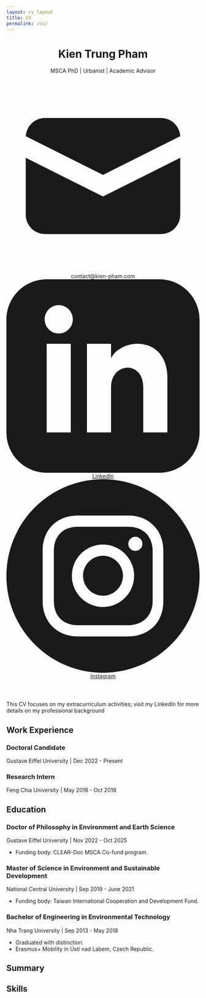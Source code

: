 ```yaml
---
layout: cv_layout
title: CV
permalink: /cv/
---
```

<div class="container mx-auto p-6 bg-white shadow-lg rounded-lg my-8">
        <header class="text-center mb-8 pb-4 border-b-2 border-gray-200">
            <h1 class="text-5xl font-extrabold text-gray-900 mb-2">Kien Trung Pham</h1>
            <p class="text-lg text-gray-600 mb-4">MSCA PhD | Urbanist | Academic Advisor</p>
            <div class="flex flex-wrap justify-center gap-x-6 gap-y-2 text-gray-700 text-sm">
                <span class="flex items-center">
                    <svg class="w-4 h-4 mr-1 text-gray-500" fill="currentColor" viewBox="0 0 20 20" xmlns="http://www.w3.org/2000/svg"><path d="M2.003 5.884L10 9.882l7.997-3.998A2 2 0 0016 4H4a2 2 0 00-1.997 1.884z"></path><path d="M18 8.118l-8 4-8-4V14a2 2 0 002 2h12a2 2 0 002-2V8.118z"></path></svg>
                    contact@kien-pham.com
                </span>
                <a href="https://linkedin.com/in/phamkien" target="_blank" class="flex items-center hover:text-blue-600 transition-colors duration-200">
                    <svg class="w-4 h-4 mr-1 text-gray-500" fill="currentColor" viewBox="0 0 24 24" xmlns="http://www.w3.org/2000/svg"><path d="M19 0h-14c-2.761 0-5 2.239-5 5v14c0 2.761 2.239 5 5 5h14c2.762 0 5-2.239 5-5v-14c0-2.761-2.238-5-5-5zm-11 19h-3v-11h3v11zm-1.5-12.268c-.966 0-1.75-.79-1.75-1.764s.784-1.764 1.75-1.764 1.75.79 1.75 1.764-.783 1.764-1.75 1.764zm13.5 12.268h-3v-5.604c0-3.368-4-3.113-4 0v5.604h-3v-11h3v1.765c1.396-2.586 7-2.777 7 2.476v6.759z"/></svg>
                    LinkedIn
                </a>
                <a href="https://www.instagram.com/ray_theurbanist/" target="_blank" class="flex items-center hover:text-purple-600 transition-colors duration-200">
                    <svg class="w-4 h-4 mr-1 text-gray-500" fill="currentColor" viewBox="0 0 24 24" xmlns="http://www.w3.org/2000/svg"><path d="M12 0c6.6274 0 12 5.3726 12 12s-5.3726 12-12 12S0 18.6274 0 12 5.3726 0 12 0zm3.115 4.5h-6.23c-2.5536 0-4.281 1.6524-4.3805 4.1552L4.5 8.8851v6.1996c0 1.3004.4234 2.4193 1.2702 3.2359.7582.73 1.751 1.1212 2.8818 1.1734l.2633.006h6.1694c1.3004 0 2.389-.4234 3.1754-1.1794.762-.734 1.1817-1.7576 1.2343-2.948l.0056-.2577V8.8851c0-1.2702-.4234-2.3589-1.2097-3.1452-.7338-.762-1.7575-1.1817-2.9234-1.2343l-.252-.0056zM8.9152 5.8911h6.2299c.9072 0 1.6633.2722 2.2076.8166.4713.499.7647 1.1758.8103 1.9607l.0063.2167v6.2298c0 .9375-.3327 1.6936-.877 2.2077-.499.4713-1.176.7392-1.984.7806l-.2237.0057H8.9153c-.9072 0-1.6633-.2722-2.2076-.7863-.499-.499-.7693-1.1759-.8109-2.0073l-.0057-.2306V8.885c0-.9073.2722-1.6633.8166-2.2077.4712-.4713 1.1712-.7392 1.9834-.7806l.2242-.0057h6.2299-6.2299zM12 8.0988c-2.117 0-3.871 1.7238-3.871 3.871A3.8591 3.8591 0 0 0 12 15.8408c2.1472 0 3.871-1.7541 3.871-3.871 0-2.117-1.754-3.871-3.871-3.871zm0 1.3911c1.3609 0 2.4798 1.119 2.4798 2.4799 0 1.3608-1.119 2.4798-2.4798 2.4798-1.3609 0-2.4798-1.119-2.4798-2.4798 0-1.361 1.119-2.4799 2.4798-2.4799zm4.0222-2.3589a.877.877 0 1 0 0 1.754.877.877 0 0 0 0-1.754z"/></svg>
                    Instagram
                </a>
            </div>
        </header>
        <section class="section-content">
            <h2 class="text-2xl font-semibold mb-4"></h2>
            <div class="mb-6">
                <p class="text-gray-600 text-sm mb-2">This CV focuses on my extracurriculum activities; visit my LinkedIn for more details on my professional background</p>
            </div>
        </section>
        <section class="section-content">
            <h2 class="text-2xl font-semibold mb-4">Work Experience</h2>
            <div class="mb-6">
                <h3 class="text-xl font-semibold text-gray-800">Doctoral Candidate</h3>
                <p class="text-gray-600 text-sm mb-2">Gustave Eiffel University | Dec 2022 - Present</p>
            </div>
            <div class="mb-6">
                <h3 class="text-xl font-semibold text-gray-800">Research Intern</h3>
                <p class="text-gray-600 text-sm mb-2">Feng Chia University | May 2018 - Oct 2018</p>
            </div>
        </section>
        <section class="section-content">
            <h2 class="text-2xl font-semibold mb-4">Education</h2>
            <div class="mb-6">
                <h3 class="text-xl font-semibold text-gray-800">Doctor of Philosophy in Environment and Earth Science</h3>
                <p class="text-gray-600 text-sm mb-2">Gustave Eiffel University | Nov 2022 - Oct 2025</p>
                <ul class="list-disc ml-6 text-gray-700 leading-relaxed">
                    <li>Funding body: CLEAR-Doc MSCA Co-fund program.</li>
            </div>
            <div class="mb-6">
                <h3 class="text-xl font-semibold text-gray-800">Master of Science in Environment and Sustainable Development</h3>
                <p class="text-gray-600 text-sm mb-2">National Central University | Sep 2019 - June 2021</p>
                <ul class="list-disc ml-6 text-gray-700 leading-relaxed">
                    <li>Funding body: Taiwan International Cooperation and Development Fund.</li>
            </div>
            <div class="mb-6">
                <h3 class="text-xl font-semibold text-gray-800">Bachelor of Engineering in Environmental Technology</h3>
                <p class="text-gray-600 text-sm mb-2">Nha Trang University | Sep 2013 - May 2018</p>
                <ul class="list-disc ml-6 text-gray-700 leading-relaxed">
                    <li>Graduated with distinction.</li>
                    <li>Erasmus+ Mobility in Ústí nad Labem, Czech Republic.</li>
                </ul>
            </div>
        </section>
        <section class="section-content">
           <h2 class="text-2xl font-semibold mb-4">Summary</h2>
            <p class="text-gray-700 leading-relaxed">           
            </p>
        </section>
        <section class="section-content">
            <h2 class="text-2xl font-semibold mb-4">Skills</h2>
            <div class="flex flex-wrap gap-2">
                <span class="skill-badge"></span>
                <span class="skill-badge"></span>
                <span class="skill-badge"></span>
                <span class="skill-badge"></span>
                <span class="skill-badge"></span>
                <span class="skill-badge"></span>
                <span class="skill-badge"></span>
                <span class="skill-badge"></span>
                <span class="skill-badge"></span>
                <span class="skill-badge"></span>
                <span class="skill-badge"></span>
                <span class="skill-badge"></span>
                <span class="skill-badge"></span>
                <span class="skill-badge"></span>
            </div>
        </section>
        <!--
        <section class="section-content">
            <h2 class="text-2xl font-semibold mb-4">Projects</h2>
            <div class="mb-6">
                <h3 class="text-xl font-semibold text-gray-800">E-commerce Platform</h3>
                <p class="text-gray-600 text-sm mb-2">Personal Project | 2023</p>
                <ul class="list-disc ml-6 text-gray-700 leading-relaxed">
                    <li>A full-stack e-commerce application built with Django Rest Framework and React.js.</li>
                    <li>Features user authentication, product catalog, shopping cart, and order processing.</li>
                    <li><a href="https://github.com/johndoe/ecommerce-platform" target="_blank" class="text-blue-600 hover:underline">GitHub Repository</a></li>
                </ul>
            </div>
        </section>
        -->
